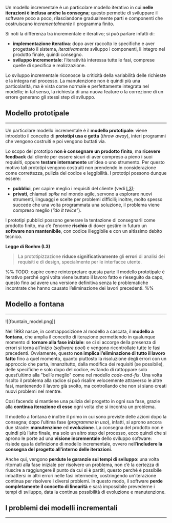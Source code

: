 Un modello incrementale è un particolare modello iterativo in cui **nelle iterazioni è inclusa anche la consegna**; questo permette di sviluppare il software poco a poco, rilasciandone gradualmente parti e componenti che costruiscano _incrementalmente_ il programma finito.

Si noti la differenza tra incrementale e iterativo; si può parlare infatti di:

- **implementazione iterativa**: dopo aver raccolto le specifiche e aver progettato il sistema, _iterativamente_ sviluppo i componenti, li integro nel prodotto finale, quindi consegno.
- **sviluppo incrementale**: l’iteratività interessa tutte le fasi, comprese quelle di specifica e realizzazione.

Lo sviluppo incrementale riconosce la criticità della variabilità delle richieste e la integra nel processo. La manutenzione non è quindi più una particolarità, ma è vista come normale e perfettamente integrata nel modello; in tal senso, la richiesta di una nuova feature o la correzione di un errore generano gli stessi step di sviluppo.

## Modello prototipale
___
Un particolare modello incrementale è il **modello prototipale**: viene introdotto il concetto di **prototipi usa e getta** (_throw away_), interi programmi che vengono costruiti e poi vengono buttati via.

Lo scopo del prototipo **non è consegnare un prodotto finito**, ma **ricevere feedback** dal cliente per essere sicuri di aver compreso a pieno i suoi requisiti, oppure **testare internamente** un’idea o uno strumento. Per questo motivo tali prototipi vengono costruiti non prendendo in considerazione come correttezza, pulizia del codice e leggibilità. I prototipi possono dunque essere:

- **pubblici**, per capire meglio i requisiti del cliente (vedi [L3](https://marcobuster.github.io/sweng/02_ciclo-vita/02_modelli-iterativi.html#b3));
- **privati**, chiamati _spike_ nel mondo agile, servono a esplorare nuovi strumenti, linguaggi e scelte per problemi difficili; inoltre, molto spesso succede che una volta programmata una soluzione, il problema viene compreso meglio (_“do it twice”_).

I prototipi pubblici possono generare la tentazione di consegnarli come prodotto finito, ma c’è l’enorme **rischio** di dover gestire in futuro un **software non mantenibile**, con codice illeggibile e con un altissimo debito tecnico.

**Legge di Boehm (L3)**

> La prototipizzazione **riduce significativamente** gli **errori** di analisi dei requisiti e di design, specialmente per le interfacce utente.

%% TODO: capire come reinterpretare questa parte
Il modello prototipale è iterativo perché ogni volta viene buttato il lavoro fatto e rieseguito da capo, questo fino ad avere una versione definitiva senza le problematiche incontrate che hanno causato l’eliminazione dei lavori precedenti.
%%

## Modello a fontana
___

![[fountain_model.png]]

Nel 1993 nasce, in contrapposizione al modello a cascata, il **modello a fontana**, che amplia il concetto di iterazione permettendo in qualunque momento di **tornare alla fase iniziale**: se ci si accorge della presenza di errori si torna all’inizio (_software pool_) e vengono ricontrollate tutte le fasi precedenti.
Ovviamente, questo **non implica l’eliminazione di tutto il lavoro fatto** fino a quel momento, quanto piuttosto la risoluzione degli errori con un approccio che parta, innanzitutto, dalla modifica dei requisiti (se possibile), delle specifiche e solo dopo del codice, evitando di rattoppare solo quest’ultimo alla "bell’e meglio" come nel modello _code-and-fix_.
Una volta risolto il problema alla radice si può risalire velocemente attraverso le altre fasi, mantenendo il lavoro già svolto, ma controllando che non si siano creati nuovi problemi nel mentre.

Così facendo si mantiene una pulizia del progetto in ogni sua fase, grazie alla **continua iterazione di esse** ogni volta che si incontra un problema.

Il modello a fontana è inoltre il primo in cui sono previste delle azioni dopo la consegna; dopo l’ultima fase (_programma in uso_), infatti, si aprono ancora due strade: **manutenzione** ed **evoluzione**.
La consegna del prodotto non è quindi più l’atto finale, ma solo un altro step del processo, ecco quindi che si aprono le porte ad una **visione incrementale** dello sviluppo software: risiede qua la definizione di modello incrementale, ovvero nell’**includere la consegna del progetto all’interno delle iterazioni**.

Anche qui, vengono **perdute le garanzie sui tempi di sviluppo**: una volta ritornati alla fase iniziale per risolvere un problema, non c’è la certezza di riuscire a raggiungere il punto da cui si è partiti, questo perché è possibile imbattersi in altri errori nelle fasi intermedie, costringendo un’iterazione continua per risolvere i diversi problemi. In questo modo, il software **perde completamente il concetto di linearità** e sarà impossibile prevederne i tempi di sviluppo, data la continua possibilità di evoluzione e manutenzione.

## I problemi dei modelli incrementali
___
